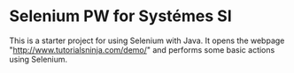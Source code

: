 # Selenium PW for Systémes SI

This is a starter project for using Selenium with Java. It opens the webpage "http://www.tutorialsninja.com/demo/" and performs some basic actions using Selenium.